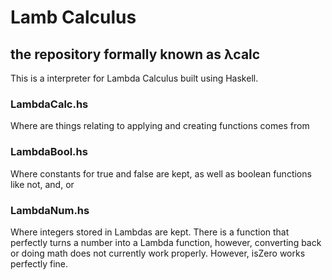 
# Lamb Calculus 
## the repository formally known as λcalc

This is a interpreter for Lambda Calculus built using Haskell.

### LambdaCalc.hs
Where are things relating to applying and creating functions comes from

### LambdaBool.hs
Where constants for true and false are kept, as well as boolean functions like not, and, or

### LambdaNum.hs 
Where integers stored in Lambdas are kept. There is a function that perfectly turns a number into a Lambda function, however, converting back or doing math does not currently work properly. However, isZero works perfectly fine.
